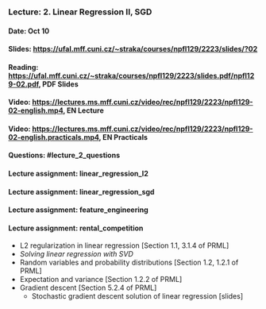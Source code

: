 ### Lecture: 2. Linear Regression II, SGD
#### Date: Oct 10
#### Slides: https://ufal.mff.cuni.cz/~straka/courses/npfl129/2223/slides/?02
#### Reading: https://ufal.mff.cuni.cz/~straka/courses/npfl129/2223/slides.pdf/npfl129-02.pdf, PDF Slides
#### Video: https://lectures.ms.mff.cuni.cz/video/rec/npfl129/2223/npfl129-02-english.mp4, EN Lecture
#### Video: https://lectures.ms.mff.cuni.cz/video/rec/npfl129/2223/npfl129-02-english.practicals.mp4, EN Practicals
#### Questions: #lecture_2_questions
#### Lecture assignment: linear_regression_l2
#### Lecture assignment: linear_regression_sgd
#### Lecture assignment: feature_engineering
#### Lecture assignment: rental_competition

- L2 regularization in linear regression [Section 1.1, 3.1.4 of PRML]
- _Solving linear regression with SVD_
- Random variables and probability distributions [Section 1.2, 1.2.1 of PRML]
- Expectation and variance [Section 1.2.2 of PRML]
- Gradient descent [Section 5.2.4 of PRML]
  - Stochastic gradient descent solution of linear regression [slides]
